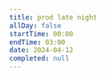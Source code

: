 ```yaml
---
title: prod late night
allDay: false
startTime: 00:00
endTime: 03:00
date: 2024-04-12
completed: null
---
```

